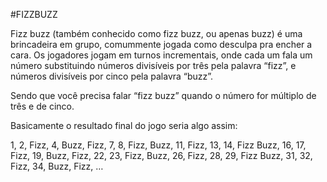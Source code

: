 #FIZZBUZZ

Fizz buzz (também conhecido como fizz buzz, ou apenas buzz) é uma brincadeira em
grupo, comummente jogada como desculpa pra encher a cara. Os jogadores jogam em
turnos incrementais, onde cada um fala um número substituindo números
divisíveis por três pela palavra “fizz”, e números divisíveis por cinco pela
palavra “buzz”.

Sendo que você precisa falar “fizz buzz” quando o número for múltiplo de três e
de cinco.

Basicamente o resultado final do jogo seria algo assim:

1, 2, Fizz, 4, Buzz, Fizz, 7, 8, Fizz, Buzz, 11, Fizz, 13, 14, Fizz Buzz,
16, 17, Fizz, 19, Buzz, Fizz, 22, 23, Fizz, Buzz, 26, Fizz, 28, 29, Fizz Buzz,
31, 32, Fizz, 34, Buzz, Fizz, …

